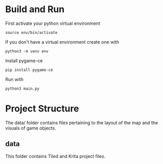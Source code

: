 # Build and Run
First activate your python virtual environment
```
source env/bin/activate
```
If you don't have a virtual environment create one with
```
python3 -m venv env
```
Install pygame-ce
```
pip install pygame-ce
```
Run with
```
python3 main.py
```

# Project Structure
The data/ folder contains files pertaining to the layout of the map and the visuals of game objects.

## data
This folder contains Tiled and Krita project files.

